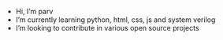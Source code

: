 - Hi, I’m parv
- I’m currently learning python, html, css, js and system verilog
- I’m looking to contribute in various open source projects

<!---
vyasparv/vyasparv is a ✨ special ✨ repository because its `README.md` (this file) appears on your GitHub profile.
You can click the Preview link to take a look at your changes.
--->
